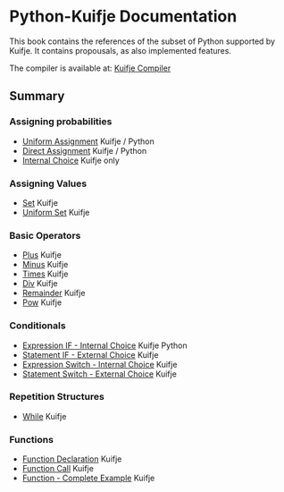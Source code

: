 # Python-Kuifje Documentation

This book contains the references of the subset of Python supported by Kuifje.
It contains propousals, as also implemented features.

The compiler is available at:
[Kuifje Compiler](https://github.com/gleisonsdm/kuifje-compiler)

## Summary

### Assigning probabilities

- [Uniform Assignment](https://github.com/gleisonsdm/Kuifje-Documentation/blob/pythonK/Chapter%2001/Uniform%20Assingment.md) Kuifje / Python
- [Direct Assignment](https://github.com/gleisonsdm/Kuifje-Documentation/blob/pythonK/Chapter%2001/Direct%20Assignment.md) Kuifje / Python
- [Internal Choice](https://github.com/gleisonsdm/Kuifje-Documentation/blob/pythonK/Chapter%2001/Internal%20Choice.md) Kuifje only

### Assigning Values
- [Set](https://github.com/gleisonsdm/Kuifje-Documentation/blob/pythonK/Chapter%2002/Set.md) Kuifje
- [Uniform Set](https://github.com/gleisonsdm/Kuifje-Documentation/blob/pythonK/Chapter%2002/Uniform%20Set.md) Kuifje

### Basic Operators
- [Plus](https://github.com/gleisonsdm/Kuifje-Documentation/blob/pythonK/Chapter%2003/Plus.md) Kuifje
- [Minus](https://github.com/gleisonsdm/Kuifje-Documentation/blob/pythonK/Chapter%2003/Minus.md) Kuifje
- [Times](https://github.com/gleisonsdm/Kuifje-Documentation/blob/pythonK/Chapter%2003/Times.md) Kuifje
- [Div](https://github.com/gleisonsdm/Kuifje-Documentation/blob/pythonK/Chapter%2003/Div.md) Kuifje
- [Remainder](https://github.com/gleisonsdm/Kuifje-Documentation/blob/pythonK/Chapter%2003/Remainder.md) Kuifje
- [Pow](https://github.com/gleisonsdm/Kuifje-Documentation/blob/pythonK/Chapter%2003/Pow.md) Kuifje

### Conditionals
- [Expression IF - Internal Choice](https://github.com/gleisonsdm/Kuifje-Documentation/blob/pythonK/Chapter%2004/Expression%20IF.md) Kuifje Python
- [Statement IF - External Choice](https://github.com/gleisonsdm/Kuifje-Documentation/blob/pythonK/Chapter%2004/Statement%20IF.md) Kuifje
- [Expression Switch - Internal Choice](https://github.com/gleisonsdm/Kuifje-Documentation/blob/pythonK/Chapter%2004/Expression%20Switch.md) Kuifje
- [Statement Switch - External Choice](https://github.com/gleisonsdm/Kuifje-Documentation/blob/pythonK/Chapter%2004/Statement%20Switch.md) Kuifje

### Repetition Structures
- [While](https://github.com/gleisonsdm/Kuifje-Documentation/blob/pythonK/Chapter%2005/While.md) Kuifje

### Functions
- [Function Declaration](https://github.com/gleisonsdm/Kuifje-Documentation/blob/pythonK/Chapter%2006/Function%20Declaration.md) Kuifje
- [Function Call](https://github.com/gleisonsdm/Kuifje-Documentation/blob/pythonK/Chapter%2006/Function%20Call.md) Kuifje
- [Function - Complete Example](https://github.com/gleisonsdm/Kuifje-Documentation/blob/pythonK/Chapter%2006/Function%20Complete.md) Kuifje
